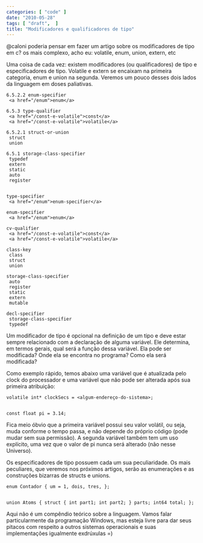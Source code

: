 ```yaml
---
categories: [ "code" ]
date: "2010-05-28"
tags: [ "draft",  ]
title: "Modificadores e qualificadores de tipo"
---
```

@caloni poderia pensar em fazer um artigo sobre os modificadores de tipo
em c? os mais complexo, acho eu: volatile, enum, union, extern, etc

Uma coisa de cada vez: existem modificadores (ou qualificadores) de tipo
e especificadores de tipo. Volatile e extern se encaixam na primeira
categoria, enum e union na segunda. Veremos um pouco desses dois lados
da linguagem em doses paliativas.

    
    6.5.2.2 enum-specifier
     <a href="/enum">enum</a>
    
    6.5.3 type-qualifier
     <a href="/const-e-volatile">const</a>
     <a href="/const-e-volatile">volatile</a>
    
    6.5.2.1 struct-or-union
     struct
     union
    
    6.5.1 storage-class-specifier
     typedef
     extern
     static
     auto
     register

    
    type-specifier
     <a href="/enum">enum-specifier</a>
    
    enum-specifier
     <a href="/enum">enum</a>
    
    cv-qualifier
     <a href="/const-e-volatile">const</a>
     <a href="/const-e-volatile">volatile</a>
    
    class-key
     class
     struct
     union
    
    storage-class-specifier
     auto
     register
     static
     extern
     mutable
    
    decl-specifier
     storage-class-specifier
     typedef

Um modificador de tipo é opcional na definição de um tipo e deve estar
sempre relacionado com a declaração de alguma variável. Ele determina,
em termos gerais, qual será a função dessa variável. Ela pode ser
modificada? Onde ela se encontra no programa? Como ela será modificada?

Como exemplo rápido, temos abaixo uma variável que é atualizada pelo
clock do processador e uma variável que não pode ser alterada após
sua primeira atribuição:

    
    volatile int* clockSecs = <algum-endereço-do-sistema>;

    
    const float pi = 3.14;

Fica meio óbvio que a primeira variável possui seu valor volátil,
ou seja, muda conforme o tempo passa, e não depende do próprio código
(pode mudar sem sua permissão). A segunda variável também tem um uso
explícito, uma vez que o valor de pi nunca será alterado (não nesse
Universo).

Os especificadores de tipo possuem cada um sua peculiaridade. Os mais
peculiares, que veremos nos próximos artigos, serão as enumerações
e as construções bizarras de structs e unions.

    
    enum Contador { um = 1, dois, tres, };

    
    union Atoms { struct { int part1; int part2; } parts; int64 total; };

Aqui não é um compêndio teórico sobre a linguagem. Vamos falar
particularmente da programação Windows, mas esteja livre para
dar seus pitacos com respeito a outros sistemas operacionais e suas
implementações igualmente exdrúxulas =)
